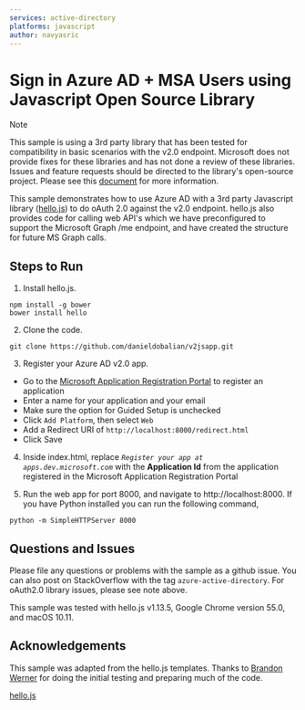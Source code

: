 ```yaml
---
services: active-directory
platforms: javascript
author: navyasric
---
```


# Sign in Azure AD + MSA Users using Javascript Open Source Library

> [!NOTE]
> This sample is using a 3rd party library that has been tested for compatibility in basic scenarios with the v2.0 endpoint.  Microsoft does not provide fixes for these libraries and has not done a review of these libraries.  Issues and feature requests should be directed to the library's open-source project.  Please see this [document](https://docs.microsoft.com/en-us/azure/active-directory/develop/active-directory-v2-libraries) for more information.   
> 
>

This sample demonstrates how to use Azure AD with a 3rd party Javascript library ([hello.js](https://github.com/MrSwitch/hello.js)) to do oAuth 2.0 against the v2.0 endpoint.  hello.js also provides code for calling web API's which we have preconfigured to support the Microsoft Graph /me endpoint, and have created the structure for future MS Graph calls.  

## Steps to Run

1. Install hello.js.

  ```
  npm install -g bower
  bower install hello
  ```
  
2. Clone the code.
  ```
  git clone https://github.com/danieldobalian/v2jsapp.git
  ```

3. Register your Azure AD v2.0 app. 
  - Go to the [Microsoft Application Registration Portal](https://apps.dev.microsoft.com/portal/register-app) to register an application
  - Enter a name for your application and your email
  - Make sure the option for Guided Setup is unchecked
  - Click `Add Platform`, then select `Web`
  - Add a Redirect URI of `http://localhost:8000/redirect.html`
  - Click Save 

4. Inside index.html, replace *``Register your app at apps.dev.microsoft.com``* with the **Application Id** from the application registered in the Microsoft Application Registration Portal

5. Run the web app for port 8000, and navigate to http://localhost:8000. If you have Python installed you can run the following command, 

  ```
  python -m SimpleHTTPServer 8000
  ```

## Questions and Issues

Please file any questions or problems with the sample as a github issue.  You can also post on StackOverflow with the tag ```azure-active-directory```.  For oAuth2.0 library issues, please see note above. 

This sample was tested with hello.js v1.13.5, Google Chrome version 55.0, and macOS 10.11.

## Acknowledgements

This sample was adapted from the hello.js templates.  Thanks to [Brandon Werner](https://github.com/xerners) for doing the initial testing and preparing much of the code. 

[hello.js](https://github.com/MrSwitch/hello.js)
